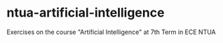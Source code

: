 # ntua-artificial-intelligence
Exercises on the course "Artificial Intelligence" at 7th Term in ECE NTUA
